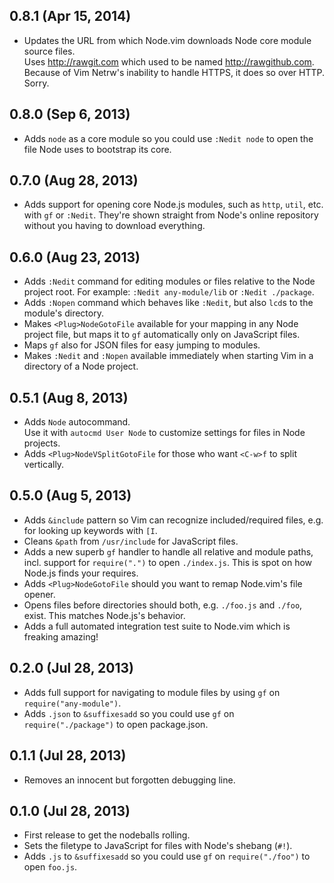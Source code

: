 ## 0.8.1 (Apr 15, 2014)
- Updates the URL from which Node.vim downloads Node core module source files.  
  Uses <http://rawgit.com> which used to be named <http://rawgithub.com>.  
  Because of Vim Netrw's inability to handle HTTPS, it does so over HTTP. Sorry.

## 0.8.0 (Sep 6, 2013)
- Adds `node` as a core module so you could use `:Nedit node` to open the file Node uses to bootstrap its core.

## 0.7.0 (Aug 28, 2013)
- Adds support for opening core Node.js modules, such as `http`, `util`, etc. with `gf` or `:Nedit`.
  They're shown straight from Node's online repository without you having to download everything.

## 0.6.0 (Aug 23, 2013)
- Adds `:Nedit` command for editing modules or files relative to the Node project root.
  For example: `:Nedit any-module/lib` or `:Nedit ./package`.
- Adds `:Nopen` command which behaves like `:Nedit`, but also `lcd`s to the module's directory.
- Makes `<Plug>NodeGotoFile` available for your mapping in any Node project file, but maps it to `gf` automatically only on JavaScript files.
- Maps `gf` also for JSON files for easy jumping to modules.
- Makes `:Nedit` and `:Nopen` available immediately when starting Vim in a directory of a Node project.

## 0.5.1 (Aug 8, 2013)
- Adds `Node` autocommand.  
  Use it with `autocmd User Node` to customize settings for files in Node projects.
- Adds `<Plug>NodeVSplitGotoFile` for those who want `<C-w>f` to split vertically.

## 0.5.0 (Aug 5, 2013)
- Adds `&include` pattern so Vim can recognize included/required files, e.g. for looking up keywords with `[I`.
- Cleans `&path` from `/usr/include` for JavaScript files.
- Adds a new superb `gf` handler to handle all relative and module paths, incl. support for `require(".")` to open `./index.js`. This is spot on how Node.js finds your requires.
- Adds `<Plug>NodeGotoFile` should you want to remap Node.vim's file opener.
- Opens files before directories should both, e.g. `./foo.js` and `./foo`, exist. This matches Node.js's behavior.
- Adds a full automated integration test suite to Node.vim which is freaking amazing!

## 0.2.0 (Jul 28, 2013)
- Adds full support for navigating to module files by using `gf` on `require("any-module")`.
- Adds `.json` to `&suffixesadd` so you could use `gf` on `require("./package")` to open package.json.

## 0.1.1 (Jul 28, 2013)
- Removes an innocent but forgotten debugging line.

## 0.1.0 (Jul 28, 2013)
- First release to get the nodeballs rolling.
- Sets the filetype to JavaScript for files with Node's shebang (`#!`).
- Adds `.js` to `&suffixesadd` so you could use `gf` on `require("./foo")` to open `foo.js`.
